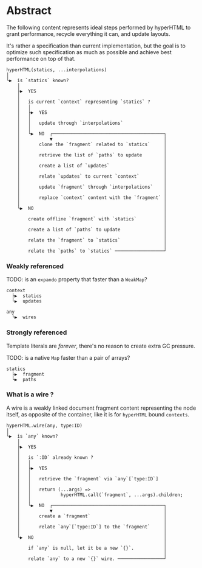 # Abstract

The following content represents ideal steps
performed by hyperHTML to grant performance,
recycle everything it can, and update layouts.

It's rather a specification than current implementation,
but the goal is to optimize such specification as much as possible
and achieve best performance on top of that.

```
hyperHTML(statics, ...interpolations)
│
└▶  is `statics` known?
    │
    ├▶  YES
    │
    │   is current `context` representing `statics` ?
    │   │
    │   ├▶  YES
    │   │
    │   │   update through `interpolations`
    │   │
    │   └▶  NO  ┌─────────────────────────────────────────┐
    │           ▼                                         │
    │       clone the `fragment` related to `statics`     │
    │                                                     │
    │       retrieve the list of `paths` to update        │
    │                                                     │
    │       create a list of `updates`                    │
    │                                                     │
    │       relate `updates` to current `context`         │
    │                                                     │
    │       update `fragment` through `interpolations`    │
    │                                                     │
    │       replace `context` content with the `fragment` │
    │                                                     │
    └▶  NO                                                │
                                                          │
        create offline `fragment` with `statics`          │
                                                          │
        create a list of `paths` to update                │
                                                          │
        relate the `fragment` to `statics`                │
                                                          │
        relate the `paths` to `statics` ──────────────────┘
```

### Weakly referenced

TODO: is an `expando` property that faster than a `WeakMap`?

```
context
  ├▶  statics
  └▶  updates

any
  └▶  wires
```

### Strongly referenced

Template literals are _forever_, there's no reason to create extra GC pressure.

TODO: is a native `Map` faster than a pair of arrays?

```
statics
  ├▶  fragment
  └▶  paths
```

### What is a wire ?

A wire is a weakly linked document fragment content representing the node itself,
as opposite of the container, like it is for `hyperHTML` bound `contexts`.

```
hyperHTML.wire(any, type:ID)
│
└▶  is `any` known?
    │
    ├▶  YES
    │
    │   is `:ID` already known ?
    │   │
    │   ├▶  YES
    │   │
    │   │   retrieve the `fragment` via `any`[`type:ID`]
    │   │
    │   │   return (...args) =>
    │   │           hyperHTML.call(`fragment`, ...args).children;
    │   │
    │   └▶  NO  ┌─────────────────────────────────────────┐
    │           ▼                                         │
    │       create a `fragment`                           │
    │                                                     │
    │       relate `any`[`type:ID`] to the `fragment`     │
    │                                                     │
    └▶  NO                                                │
                                                          │
        if `any` is null, let it be a new `{}`.           │
                                                          │
        relate `any` to a new `{}` wire. ─────────────────┘
```

